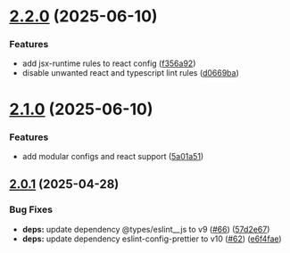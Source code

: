 # [2.2.0](https://github.com/radoslawgrochowski/eslint-config/compare/v2.1.0...v2.2.0) (2025-06-10)


### Features

* add jsx-runtime rules to react config ([f356a92](https://github.com/radoslawgrochowski/eslint-config/commit/f356a928ba6f61f38597f72128ab204a6653cad0))
* disable unwanted react and typescript lint rules ([d0669ba](https://github.com/radoslawgrochowski/eslint-config/commit/d0669bad252926e7d191719eec1e8ac5b6436b60))

# [2.1.0](https://github.com/radoslawgrochowski/eslint-config/compare/v2.0.1...v2.1.0) (2025-06-10)


### Features

* add modular configs and react support ([5a01a51](https://github.com/radoslawgrochowski/eslint-config/commit/5a01a51f06aa9fb43a69d0fc4779d33174aefbb0))

## [2.0.1](https://github.com/radoslawgrochowski/eslint-config/compare/v2.0.0...v2.0.1) (2025-04-28)


### Bug Fixes

* **deps:** update dependency @types/eslint__js to v9 ([#66](https://github.com/radoslawgrochowski/eslint-config/issues/66)) ([57d2e67](https://github.com/radoslawgrochowski/eslint-config/commit/57d2e679c5dc048d5bb4080fde200f848adcbb48))
* **deps:** update dependency eslint-config-prettier to v10 ([#62](https://github.com/radoslawgrochowski/eslint-config/issues/62)) ([e6f4fae](https://github.com/radoslawgrochowski/eslint-config/commit/e6f4fae114cc17497b8daeffe246ccb403995bbd))
